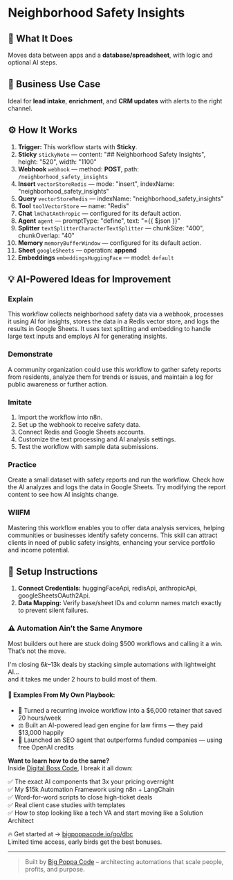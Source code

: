 # Neighborhood Safety Insights
  ## 🚀 What It Does
  Moves data between apps and a **database/spreadsheet**, with logic and optional AI steps.
  
  ## 💼 Business Use Case
  Ideal for **lead intake**, **enrichment**, and **CRM updates** with alerts to the right channel.
  
  ## ⚙️ How It Works
  1. **Trigger:** This workflow starts with **Sticky**.
  2. **Sticky** `stickyNote` — content: "## Neighborhood Safety Insights", height: "520", width: "1100"
3. **Webhook** `webhook` — method: **POST**, path: `/neighborhood_safety_insights`
4. **Insert** `vectorStoreRedis` — mode: "insert", indexName: "neighborhood_safety_insights"
5. **Query** `vectorStoreRedis` — indexName: "neighborhood_safety_insights"
6. **Tool** `toolVectorStore` — name: "Redis"
7. **Chat** `lmChatAnthropic` — configured for its default action.
8. **Agent** `agent` — promptType: "define", text: "={{ $json }}"
9. **Splitter** `textSplitterCharacterTextSplitter` — chunkSize: "400", chunkOverlap: "40"
10. **Memory** `memoryBufferWindow` — configured for its default action.
11. **Sheet** `googleSheets` — operation: **append**
12. **Embeddings** `embeddingsHuggingFace` — model: `default`
  
  ## 💡 AI-Powered Ideas for Improvement
  ### Explain
This workflow collects neighborhood safety data via a webhook, processes it using AI for insights, stores the data in a Redis vector store, and logs the results in Google Sheets. It uses text splitting and embedding to handle large text inputs and employs AI for generating insights.

### Demonstrate
A community organization could use this workflow to gather safety reports from residents, analyze them for trends or issues, and maintain a log for public awareness or further action.

### Imitate
1. Import the workflow into n8n.
2. Set up the webhook to receive safety data.
3. Connect Redis and Google Sheets accounts.
4. Customize the text processing and AI analysis settings.
5. Test the workflow with sample data submissions.

### Practice
Create a small dataset with safety reports and run the workflow. Check how the AI analyzes and logs the data in Google Sheets. Try modifying the report content to see how AI insights change.

### WIIFM
Mastering this workflow enables you to offer data analysis services, helping communities or businesses identify safety concerns. This skill can attract clients in need of public safety insights, enhancing your service portfolio and income potential.
  
  ## 🔧 Setup Instructions
  1. **Connect Credentials:** huggingFaceApi, redisApi, anthropicApi, googleSheetsOAuth2Api.
2. **Data Mapping:** Verify base/sheet IDs and column names match exactly to prevent silent failures.
  
### ⚠️ Automation Ain’t the Same Anymore

Most builders out here are stuck doing $500 workflows and calling it a win.  
That’s not the move.  

I'm closing $6k–$13k deals by stacking simple automations with lightweight AI...  
and it takes me under 2 hours to build most of them.

#### 🧠 Examples From My Own Playbook:
- 🔁 Turned a recurring invoice workflow into a $6,000 retainer that saved 20 hours/week  
- ⚖️ Built an AI-powered lead gen engine for law firms — they paid $13,000 happily  
- 🚀 Launched an SEO agent that outperforms funded companies — using free OpenAI credits  

**Want to learn how to do the same?**  
Inside [Digital Boss Code](https://bigpoppacode.io/go/dbc), I break it all down:

✅ The exact AI components that 3x your pricing overnight  
✅ My $15k Automation Framework using n8n + LangChain  
✅ Word-for-word scripts to close high-ticket deals  
✅ Real client case studies with templates  
✅ How to stop looking like a tech VA and start moving like a Solution Architect  

🔥 Get started at → [bigpoppacode.io/go/dbc](https://bigpoppacode.io/go/dbc)  
Limited time access, early birds get the best bonuses.

---
> Built by [Big Poppa Code](https://bigpoppacode.io) – architecting automations that scale people, profits, and purpose.
  